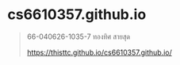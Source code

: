 # cs6610357.github.io

> 66-040626-1035-7 ทองทิศ สายสุด
> 
> https://thisttc.github.io/cs6610357.github.io/
